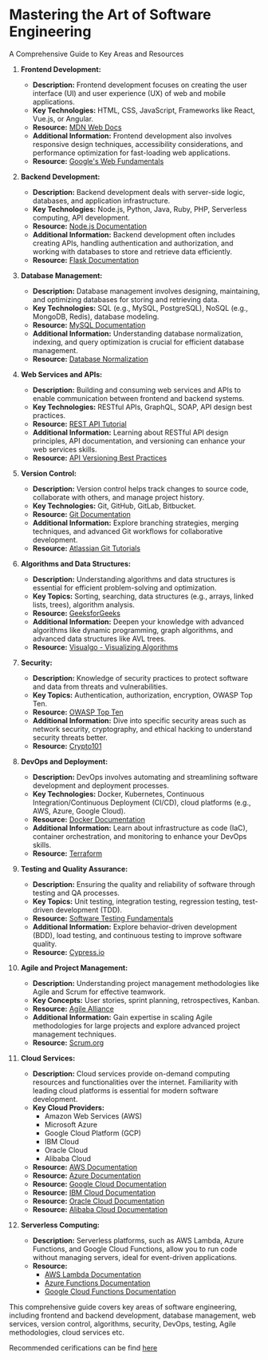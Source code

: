 # Mastering the Art of Software Engineering
A Comprehensive Guide to Key Areas and Resources

1. **Frontend Development:**
   - **Description:** Frontend development focuses on creating the user interface (UI) and user experience (UX) of web and mobile applications.
   - **Key Technologies:** HTML, CSS, JavaScript, Frameworks like React, Vue.js, or Angular.
   - **Resource:** [MDN Web Docs](https://developer.mozilla.org/en-US/)
   - **Additional Information:** Frontend development also involves responsive design techniques, accessibility considerations, and performance optimization for fast-loading web applications.
   - **Resource:** [Google's Web Fundamentals](https://developers.google.com/web/fundamentals)

2. **Backend Development:**
   - **Description:** Backend development deals with server-side logic, databases, and application infrastructure.
   - **Key Technologies:** Node.js, Python, Java, Ruby, PHP, Serverless computing, API development.
   - **Resource:** [Node.js Documentation](https://nodejs.org/en/docs/)
   - **Additional Information:** Backend development often includes creating APIs, handling authentication and authorization, and working with databases to store and retrieve data efficiently.
   - **Resource:** [Flask Documentation](https://flask.palletsprojects.com/en/2.1.x/)

3. **Database Management:**
   - **Description:** Database management involves designing, maintaining, and optimizing databases for storing and retrieving data.
   - **Key Technologies:** SQL (e.g., MySQL, PostgreSQL), NoSQL (e.g., MongoDB, Redis), database modeling.
   - **Resource:** [MySQL Documentation](https://dev.mysql.com/doc/)
   - **Additional Information:** Understanding database normalization, indexing, and query optimization is crucial for efficient database management.
   - **Resource:** [Database Normalization](https://en.wikipedia.org/wiki/Database_normalization)

4. **Web Services and APIs:**
   - **Description:** Building and consuming web services and APIs to enable communication between frontend and backend systems.
   - **Key Technologies:** RESTful APIs, GraphQL, SOAP, API design best practices.
   - **Resource:** [REST API Tutorial](https://www.restapitutorial.com/)
   - **Additional Information:** Learning about RESTful API design principles, API documentation, and versioning can enhance your web services skills.
   - **Resource:** [API Versioning Best Practices](https://restfulapi.net/versioning/)

5. **Version Control:**
   - **Description:** Version control helps track changes to source code, collaborate with others, and manage project history.
   - **Key Technologies:** Git, GitHub, GitLab, Bitbucket.
   - **Resource:** [Git Documentation](https://git-scm.com/doc)
   - **Additional Information:** Explore branching strategies, merging techniques, and advanced Git workflows for collaborative development.
   - **Resource:** [Atlassian Git Tutorials](https://www.atlassian.com/git/tutorials)

6. **Algorithms and Data Structures:**
   - **Description:** Understanding algorithms and data structures is essential for efficient problem-solving and optimization.
   - **Key Topics:** Sorting, searching, data structures (e.g., arrays, linked lists, trees), algorithm analysis.
   - **Resource:** [GeeksforGeeks](https://www.geeksforgeeks.org/)
   - **Additional Information:** Deepen your knowledge with advanced algorithms like dynamic programming, graph algorithms, and advanced data structures like AVL trees.
   - **Resource:** [Visualgo - Visualizing Algorithms](https://visualgo.net/en)

7. **Security:**
   - **Description:** Knowledge of security practices to protect software and data from threats and vulnerabilities.
   - **Key Topics:** Authentication, authorization, encryption, OWASP Top Ten.
   - **Resource:** [OWASP Top Ten](https://owasp.org/www-project-top-ten/)
   - **Additional Information:** Dive into specific security areas such as network security, cryptography, and ethical hacking to understand security threats better.
   - **Resource:** [Crypto101](https://crypto101.io/)

8. **DevOps and Deployment:**
   - **Description:** DevOps involves automating and streamlining software development and deployment processes.
   - **Key Technologies:** Docker, Kubernetes, Continuous Integration/Continuous Deployment (CI/CD), cloud platforms (e.g., AWS, Azure, Google Cloud).
   - **Resource:** [Docker Documentation](https://docs.docker.com/)
   - **Additional Information:** Learn about infrastructure as code (IaC), container orchestration, and monitoring to enhance your DevOps skills.
   - **Resource:** [Terraform](https://www.terraform.io/)

9. **Testing and Quality Assurance:**
   - **Description:** Ensuring the quality and reliability of software through testing and QA processes.
   - **Key Topics:** Unit testing, integration testing, regression testing, test-driven development (TDD).
   - **Resource:** [Software Testing Fundamentals](https://softwaretestingfundamentals.com/)
   - **Additional Information:** Explore behavior-driven development (BDD), load testing, and continuous testing to improve software quality.
   - **Resource:** [Cypress.io](https://www.cypress.io/)

10. **Agile and Project Management:**
    - **Description:** Understanding project management methodologies like Agile and Scrum for effective teamwork.
    - **Key Concepts:** User stories, sprint planning, retrospectives, Kanban.
    - **Resource:** [Agile Alliance](https://www.agilealliance.org/)
    - **Additional Information:** Gain expertise in scaling Agile methodologies for large projects and explore advanced project management techniques.
    - **Resource:** [Scrum.org](https://www.scrum.org/)

11. **Cloud Services:**
    - **Description:** Cloud services provide on-demand computing resources and functionalities over the internet. Familiarity with leading cloud platforms is essential for modern software development.
    - **Key Cloud Providers:**
       - Amazon Web Services (AWS)
       - Microsoft Azure
       - Google Cloud Platform (GCP)
       - IBM Cloud
       - Oracle Cloud
       - Alibaba Cloud
    - **Resource:** [AWS Documentation](https://docs.aws.amazon.com/)
    - **Resource:** [Azure Documentation](https://docs.microsoft.com/en-us/azure/)
    - **Resource:** [Google Cloud Documentation](https://cloud.google.com/docs)
    - **Resource:** [IBM Cloud Documentation](https://cloud.ibm.com/docs)
    - **Resource:** [Oracle Cloud Documentation](https://docs.oracle.com/en/cloud/)
    - **Resource:** [Alibaba Cloud Documentation](https://www.alibabacloud.com/help)

12. **Serverless Computing:**
    - **Description:** Serverless platforms, such as AWS Lambda, Azure Functions, and Google Cloud Functions, allow you to run code without managing servers, ideal for event-driven applications.
    - **Resource:** 
       - [AWS Lambda Documentation](https://docs.aws.amazon.com/lambda/)
       - [Azure Functions Documentation](https://docs.microsoft.com/en-us/azure/azure-functions/)
       - [Google Cloud Functions Documentation](https://cloud.google.com/functions/docs)

This comprehensive guide covers key areas of software engineering, including frontend and backend development, database management, web services, version control, algorithms, security, DevOps, testing, Agile methodologies, cloud services etc. 

Recommended cerifications can be find [here](./Certification.md)
